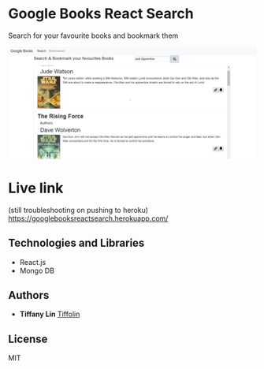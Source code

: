 # Google Books React Search
Search for your favourite books and bookmark them

![](appScreenshots/shot.PNG)     

# Live link

(still troubleshooting on pushing to heroku)
https://googlebooksreactsearch.herokuapp.com/

## Technologies and Libraries

* React.js
* Mongo DB


## Authors
* **Tiffany Lin**         [Tiffolin](https://github.com/Tiffolin)


## License
MIT